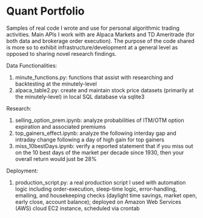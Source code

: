 # Quant Portfolio
Samples of real code I wrote and use for personal algorithmic trading activities. Main APIs I work with are Alpaca Markets and TD Ameritrade (for both data and brokerage order execution). The purpose of the code shared is more so to exhibit infrastructure/development at a general level as opposed to sharing novel research findings.

Data Functionalities:
1. minute_functions.py: functions that assist with researching and backtesting at the minutely-level
2. alpaca_table2.py: create and maintain stock price datasets (primarily at the minutely-level) in local SQL database via sqlite3

Research:
1. selling_option_prem.ipynb: analyze probabilities of ITM/OTM option expiration and associated premiums
2. top_gainers_effect.ipynb: analyze the following interday gap and intraday change following a day of high gain for top gainers
3. miss_10bestDays.ipynb: verify a reported statement that if you miss out on the 10 best days of the market per decade since 1930, then your overall return would just be 28%

Deployment:
1. production_script.py: a real production script I used with automation logic including order-execution, sleep-time logic, error-handling, emailing, and housekeeping checks (daylight time savings, market open, early close, account balance); deployed on Amazon Web Services (AWS) cloud EC2 instance, scheduled via crontab
